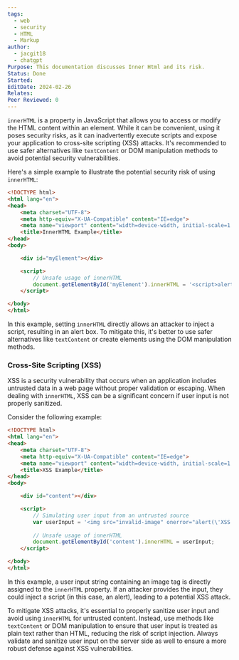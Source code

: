 ```yaml
---
tags:
  - web
  - security
  - HTML
  - Markup
author:
  - jacgit18
  - chatgpt
Purpose: This documentation discusses Inner Html and its risk.
Status: Done
Started: 
EditDate: 2024-02-26
Relates: 
Peer Reviewed: 0
---
```

`innerHTML` is a property in JavaScript that allows you to access or modify the HTML content within an element. While it can be convenient, using it poses security risks, as it can inadvertently execute scripts and expose your application to cross-site scripting (XSS) attacks. It's recommended to use safer alternatives like `textContent` or DOM manipulation methods to avoid potential security vulnerabilities.

Here's a simple example to illustrate the potential security risk of using `innerHTML`:

```html
<!DOCTYPE html>
<html lang="en">
<head>
    <meta charset="UTF-8">
    <meta http-equiv="X-UA-Compatible" content="IE=edge">
    <meta name="viewport" content="width=device-width, initial-scale=1.0">
    <title>InnerHTML Example</title>
</head>
<body>

    <div id="myElement"></div>

    <script>
        // Unsafe usage of innerHTML
        document.getElementById('myElement').innerHTML = '<script>alert("XSS Attack!");</script>';
    </script>

</body>
</html>
```

In this example, setting `innerHTML` directly allows an attacker to inject a script, resulting in an alert box. To mitigate this, it's better to use safer alternatives like `textContent` or create elements using the DOM manipulation methods.


### Cross-Site Scripting (XSS) 
XSS is a security vulnerability that occurs when an application includes untrusted data in a web page without proper validation or escaping. When dealing with `innerHTML`, XSS can be a significant concern if user input is not properly sanitized.

Consider the following example:

```html
<!DOCTYPE html>
<html lang="en">
<head>
    <meta charset="UTF-8">
    <meta http-equiv="X-UA-Compatible" content="IE=edge">
    <meta name="viewport" content="width=device-width, initial-scale=1.0">
    <title>XSS Example</title>
</head>
<body>

    <div id="content"></div>

    <script>
        // Simulating user input from an untrusted source
        var userInput = '<img src="invalid-image" onerror="alert(\'XSS Attack!\');">';
        
        // Unsafe usage of innerHTML
        document.getElementById('content').innerHTML = userInput;
    </script>

</body>
</html>
```

In this example, a user input string containing an image tag is directly assigned to the `innerHTML` property. If an attacker provides the input, they could inject a script (in this case, an alert), leading to a potential XSS attack.

To mitigate XSS attacks, it's essential to properly sanitize user input and avoid using `innerHTML` for untrusted content. Instead, use methods like `textContent` or DOM manipulation to ensure that user input is treated as plain text rather than HTML, reducing the risk of script injection. Always validate and sanitize user input on the server side as well to ensure a more robust defense against XSS vulnerabilities.
